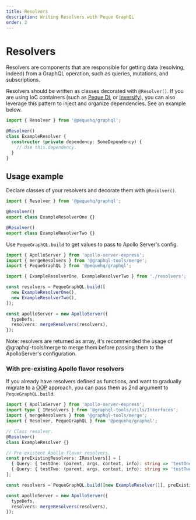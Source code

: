 ```yaml
---
title: Resolvers
description: Writing Resolvers with Peque GraphQL
order: 2
---
```


# Resolvers

Resolvers are components that are responsible for getting data (resolving, indeed) from a GraphQL operation, 
such as queries, mutations, and subscriptions.

Resolvers should be written as classes decorated with `@Resolver()`. If you are using IoC containers
(such as [Peque DI](https://github.com/pequehq/di), or [Inversify](https://inversify.io/)), you can also
leverage this pattern to inject and organize dependencies. See an example below.

```typescript
import { Resolver } from '@pequehq/graphql';

@Resolver()
class ExampleResolver {
  constructor (private dependency: SomeDependency) {
    // Use this.dependency.
  }
}
```

## Usage example

Declare classes of your resolvers and decorate them with `@Resolver()`.

```typescript
import { Resolver } from '@pequehq/graphql';

@Resolver()
export class ExampleResolverOne {}

@Resolver()
export class ExampleResolverTwo {}
```

Use `PequeGraphQL.build` to get values to pass to Apollo Server's config.

```typescript
import { ApolloServer } from 'apollo-server-express';
import { mergeResolvers } from '@graphql-tools/merge';
import { PequeGraphQL } from '@pequehq/graphql';

import { ExampleResolverOne, ExampleResolverTwo } from './resolvers'; 

const resolvers = PequeGraphQL.build([
  new ExampleResolverOne(),
  new ExampleResolverTwo(),
]);

const apolloServer = new ApolloServer({
  typeDefs,
  resolvers: mergeResolvers(resolvers),
});
```

Note: resolvers are returned as array, it's recommended the usage of @graphql-tools/merge to merge them before passing
them to the ApolloServer's configuration.

### With pre-existing Apollo flavor resolvers

If you already have resolvers defined as functions, and want to gradually migrate to a [OOP](https://en.wikipedia.org/wiki/Object-oriented_programming) approach,
you can pass them as 2nd argument to `PequeGraphQL.build`.

```typescript
import { ApolloServer } from 'apollo-server-express';
import type { IResolvers } from '@graphql-tools/utils/Interfaces';
import { mergeResolvers } from '@graphql-tools/merge';
import { Resolver, PequeGraphQL } from '@pequehq/graphql';

// Class resolver.
@Resolver()
class ExampleResolver {}

// Pre-existent Apollo flavor resolvers.
const preExistingResolvers: IResolvers[] = [
  { Query: { testOne: (parent, args, context, info): string => 'testOne' } },
  { Query: { testTwo: (parent, args, context, info): string => 'testTwo' } },
];

const resolvers = PequeGraphQL.build([new ExampleResolver()], preExistingResolvers);

const apolloServer = new ApolloServer({
  typeDefs,
  resolvers: mergeResolvers(resolvers),
});
```
